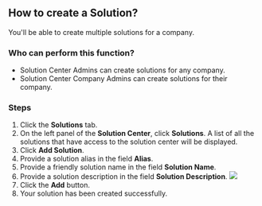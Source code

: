 ## How to create a Solution?
You'll be able to create multiple solutions for a company.

### Who can perform this function?
* Solution Center Admins can create solutions for any company.
* Solution Center Company Admins can create solutions for their company.

### Steps
1. Click the **Solutions** tab.
2. On the left panel of the **Solution Center**, click **Solutions**. A list of all the solutions that have access to the solution center will be displayed.
3. Click **Add Solution**.
4. Provide a solution alias in the field **Alias**.
5. Provide a friendly solution name in the field **Solution Name**.
6. Provide a solution description in the field **Solution Description**.
![](add_solution.jpg)
7. Click the **Add** button.
8. Your solution has been created successfully.


